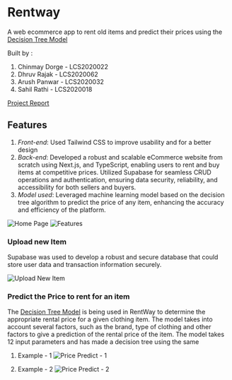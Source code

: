 # Rentway 

A web ecommerce app to rent old items and predict their prices using the [Decision Tree Model](https://github.com/Chinmay-Dorge/rentway-ml)

Built by :
1. Chinmay Dorge - LCS2020022
2. Dhruv Rajak - LCS2020062
3. Arush Panwar - LCS2020032
4. Sahil Rathi - LCS2020018

[Project Report](https://drive.google.com/file/d/1YtabX-jz9SPb_icv8f16uKBkLmBIOfhz/view?usp=drive_link)

## Features
1. *Front-end*: Used Tailwind CSS to improve usability and for a better design
2. *Back-end*: Developed a robust and scalable eCommerce website from scratch using Next.js, and TypeScript, enabling users to rent and buy items at competitive prices. Utilized Supabase for seamless CRUD operations and authentication, ensuring data security, reliability, and accessibility for both sellers and buyers.
3. *Model used*: Leveraged machine learning model based on the decision tree algorithm to predict the price of any item, enhancing the accuracy and efficiency of the platform.

![Home Page](https://github.com/Chinmay-Dorge/bechdey/assets/76404505/c197ca69-2628-4c5f-bafb-85936167f980)
![Features](https://github.com/Chinmay-Dorge/bechdey/assets/76404505/b5231af7-0c34-4e2b-aa8e-c4314b26920d)

### Upload new Item

Supabase was used to develop a robust and secure database that could store user data and transaction information securely.

![Upload New Item](https://github.com/Chinmay-Dorge/bechdey/assets/76404505/0789373b-5fbf-48e6-be91-f94cbb716455)

### Predict the Price to rent for an item

The [Decision Tree Model](https://github.com/Chinmay-Dorge/rentway-ml) is being used in RentWay to determine the appropriate rental price for a given clothing item. The model takes into account several factors, such as the brand, type of clothing and other factors to give a prediction of the rental price of the item. The model takes 12 input parameters and has made a decision tree using the same

1. Example - 1
![Price Predict - 1](https://github.com/Chinmay-Dorge/bechdey/assets/76404505/75535c36-6bc7-400c-a4c8-60682bce4200)

2. Example - 2
![Price Predict - 2](https://github.com/Chinmay-Dorge/bechdey/assets/76404505/d681daec-8956-4438-8cfb-3482b81e000f)


